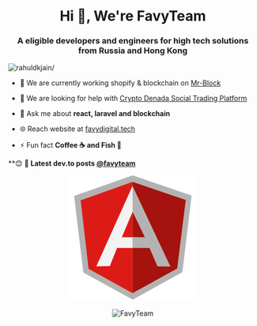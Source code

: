 <h1 align="center">Hi 👋, We're FavyTeam </h1>
<p align="center">
  <a href="https://dev.to/favyteam">
    <i class="fab fa-dev" title="favyteam's DEV Profile"></i>
  </a>
</p>

<h3 align="center">A eligible developers and engineers for high tech solutions from Russia and Hong Kong</h3>
<p align="left"> <img src=https://komarev.com/ghpvc/?username=rahuldkjain alt=rahuldkjain/> </p>

- 🔭 We are currently working shopify & blockchain on [Mr-Block](https://www.mr-block.com/)

- 🤔 We are looking for help with [Crypto Denada Social Trading Platform](https://cryptodenada.com/)

- 💬 Ask me about **react, laravel and blockchain**

- 🌐 Reach website at [favydigital.tech](http://favydigital.tech/)

- ⚡ Fun fact **Coffee ☕️ and Fish 🎣**

**😊 
**📕 Latest dev.to posts [@favyteam](https://dev.to/favyteam)**
<!-- BLOG-POST-LIST:START -->

<!-- BLOG-POST-LIST:END -->
<p align="center">
  <img src=https://github.com/devicons/devicon/blob/master/icons/angularjs/angularjs-original.svg alt=Angularjs />
</p>

<p align="center"> <img src=https://github-readme-stats.vercel.app/api?username=FavyTeam&show_icons=true alt=FavyTeam /> </p>
